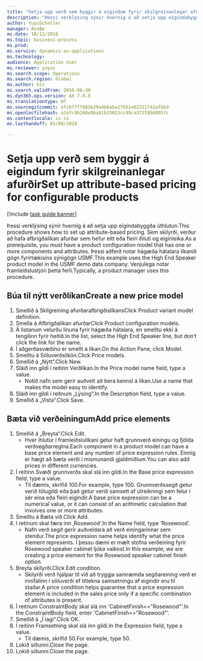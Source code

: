 ```yaml
--- 
title: "Setja upp verð sem byggir á eigindum fyrir skilgreinanlegar afurðir"
description: "Þessi verklýsing sýnir hvernig á að setja upp eigindabyggða úthlutun."
author: YuyuScheller
manager: AnnBe
ms.date: 10/12/2016
ms.topic: business-process
ms.prod: 
ms.service: dynamics-ax-applications
ms.technology: 
audience: Application User
ms.reviewer: yuyus
ms.search.scope: Operations
ms.search.region: Global
ms.author: bis
ms.search.validFrom: 2016-06-30
ms.dyn365.ops.version: AX 7.0.0
ms.translationtype: HT
ms.sourcegitcommit: efcb77ff883b29a4bbaba27551e02311742afbbd
ms.openlocfilehash: a3afc9b268e9bab1b33013cc49ca372f89d8957c
ms.contentlocale: is-is
ms.lasthandoff: 05/08/2018

---
```

# <a name="set-up-attribute-based-pricing-for-configurable-products"></a><span data-ttu-id="a8557-103">Setja upp verð sem byggir á eigindum fyrir skilgreinanlegar afurðir</span><span class="sxs-lookup"><span data-stu-id="a8557-103">Set up attribute-based pricing for configurable products</span></span>

[!include [task guide banner](../../includes/task-guide-banner.md)]

<span data-ttu-id="a8557-104">Þessi verklýsing sýnir hvernig á að setja upp eigindabyggða úthlutun.</span><span class="sxs-lookup"><span data-stu-id="a8557-104">This procedure shows how to set up attribute-based pricing.</span></span> <span data-ttu-id="a8557-105">Sem skilyrði, verður að hafa afbrigðalíkan afurðar sem hefur eitt eða fleiri íhluti og eiginleika.</span><span class="sxs-lookup"><span data-stu-id="a8557-105">As a prerequisite, you must have a product configuration model that has one or more components and attributes.</span></span> <span data-ttu-id="a8557-106">Þessi aðferð notar hágæða hátalara líkanið gögn fyrirtækisins sýnigögn USMF.</span><span class="sxs-lookup"><span data-stu-id="a8557-106">This example uses the High End Speaker product model in the USMF demo data company.</span></span> <span data-ttu-id="a8557-107">Venjulega notar framleiðslustjóri þetta ferli.</span><span class="sxs-lookup"><span data-stu-id="a8557-107">Typically, a product manager uses this procedure.</span></span>


## <a name="create-a-new-price-model"></a><span data-ttu-id="a8557-108">Búa til nýtt verðlíkan</span><span class="sxs-lookup"><span data-stu-id="a8557-108">Create a new price model</span></span>
1. <span data-ttu-id="a8557-109">Smellið á Skilgreining afurðarafbrigðislíkans</span><span class="sxs-lookup"><span data-stu-id="a8557-109">Click Product variant model definition.</span></span>
2. <span data-ttu-id="a8557-110">Smella á Afbrigðalíkan afurðar</span><span class="sxs-lookup"><span data-stu-id="a8557-110">Click Product configuration models.</span></span>
3. <span data-ttu-id="a8557-111">Á listanum velurðu línuna fyrir hágæða hátalara, en smelltu ekki á tengilinn fyrir heitið.</span><span class="sxs-lookup"><span data-stu-id="a8557-111">In the list, select the High End Speaker line, but don’t click the link for the name.</span></span>
4. <span data-ttu-id="a8557-112">Í aðgerðasvæðinu er smellt á líkan.</span><span class="sxs-lookup"><span data-stu-id="a8557-112">On the Action Pane, click Model.</span></span>
5. <span data-ttu-id="a8557-113">Smelltu á Söluverðslíkön.</span><span class="sxs-lookup"><span data-stu-id="a8557-113">Click Price models.</span></span>
6. <span data-ttu-id="a8557-114">Smellið á „Nýtt“.</span><span class="sxs-lookup"><span data-stu-id="a8557-114">Click New.</span></span>
7. <span data-ttu-id="a8557-115">Sláið inn gildi í reitinn Verðlíkan.</span><span class="sxs-lookup"><span data-stu-id="a8557-115">In the Price model name field, type a value.</span></span>
    * <span data-ttu-id="a8557-116">Notið nafn sem gerir auðvelt að bera kennsl á líkan.</span><span class="sxs-lookup"><span data-stu-id="a8557-116">Use a name that makes the model easy to identify.</span></span>  
8. <span data-ttu-id="a8557-117">Sláið inn gildi í reitnum „Lýsing“.</span><span class="sxs-lookup"><span data-stu-id="a8557-117">In the Description field, type a value.</span></span>
9. <span data-ttu-id="a8557-118">Smellið á „Vista“.</span><span class="sxs-lookup"><span data-stu-id="a8557-118">Click Save.</span></span>

## <a name="add-price-elements"></a><span data-ttu-id="a8557-119">Bæta við verðeiningum</span><span class="sxs-lookup"><span data-stu-id="a8557-119">Add price elements</span></span>
1. <span data-ttu-id="a8557-120">Smellið á „Breyta“.</span><span class="sxs-lookup"><span data-stu-id="a8557-120">Click Edit.</span></span>
    * <span data-ttu-id="a8557-121">Hver íhlutur í framleiðslulíkani getur haft grunnverð einingu og fjölda verðsegðarreglna.</span><span class="sxs-lookup"><span data-stu-id="a8557-121">Each component in a product model can have a base price element and any number of price expression rules.</span></span> <span data-ttu-id="a8557-122">Einnig er hægt að bæta verði í mismunandi gjaldmiðlum.</span><span class="sxs-lookup"><span data-stu-id="a8557-122">You can also add prices in different currencies.</span></span>  
2. <span data-ttu-id="a8557-123">Í reitinn Svæði grunnverðs skal slá inn gildi.</span><span class="sxs-lookup"><span data-stu-id="a8557-123">In the Base price expression field, type a value.</span></span>
    * <span data-ttu-id="a8557-124">Til dæmis, skrifið 100.</span><span class="sxs-lookup"><span data-stu-id="a8557-124">For example, type 100.</span></span>   <span data-ttu-id="a8557-125">Grunnverðssegð getur verið tölugildi eða það getur verið samsett af útreikningi sem felur í sér eina eða fleiri eigindir.</span><span class="sxs-lookup"><span data-stu-id="a8557-125">A base price expression can be a numerical value, or it can consist of an arithmetic calculation that involves one or more attributes.</span></span>  
3. <span data-ttu-id="a8557-126">Smelltu á Bæta við.</span><span class="sxs-lookup"><span data-stu-id="a8557-126">Click Add.</span></span>
4. <span data-ttu-id="a8557-127">I retinum skal færa inn ‚Rosewood‘.</span><span class="sxs-lookup"><span data-stu-id="a8557-127">In the Name field, type ‘Rosewood’.</span></span>
    * <span data-ttu-id="a8557-128">Nafn verð segð gerir auðveldara að verð einingarinnar sem stendur.</span><span class="sxs-lookup"><span data-stu-id="a8557-128">The price expression name helps identify what the price element represents.</span></span> <span data-ttu-id="a8557-129">Í þessu dæmi er mælt stofna verðeining fyrir Rosewood speaker cabinet ljúka valkost.</span><span class="sxs-lookup"><span data-stu-id="a8557-129">In this example, we are creating a price element for the Rosewood speaker cabinet finish option.</span></span>  
5. <span data-ttu-id="a8557-130">Breyta skilyrði.</span><span class="sxs-lookup"><span data-stu-id="a8557-130">Click Edit condition.</span></span>
    * <span data-ttu-id="a8557-131">Skilyrði verð hjálpar til við að tryggja samræmda segðareining verð er innifalinn í söluverði ef tiltekna samsetningu af eigindir eru til staðar.</span><span class="sxs-lookup"><span data-stu-id="a8557-131">A price condition helps guarantee that a price expression element is included in the sales price only if a specific combination of attributes is present.</span></span>  
6. <span data-ttu-id="a8557-132">Í reitnum ConstraintBody skal slá inn 'CabinetFinish=="Rosewood"'.</span><span class="sxs-lookup"><span data-stu-id="a8557-132">In the ConstraintBody field, enter 'CabinetFinish=="Rosewood"'.</span></span>
7. <span data-ttu-id="a8557-133">Smellið á „Í lagi“.</span><span class="sxs-lookup"><span data-stu-id="a8557-133">Click OK.</span></span>
8. <span data-ttu-id="a8557-134">Í reitinn Framsetning skal slá inn gildi.</span><span class="sxs-lookup"><span data-stu-id="a8557-134">In the Expression field, type a value.</span></span>
    * <span data-ttu-id="a8557-135">Til dæmis, skrifið 50.</span><span class="sxs-lookup"><span data-stu-id="a8557-135">For example, type 50.</span></span>  
9. <span data-ttu-id="a8557-136">Lokið síðunni.</span><span class="sxs-lookup"><span data-stu-id="a8557-136">Close the page.</span></span>
10. <span data-ttu-id="a8557-137">Lokið síðunni.</span><span class="sxs-lookup"><span data-stu-id="a8557-137">Close the page.</span></span>


